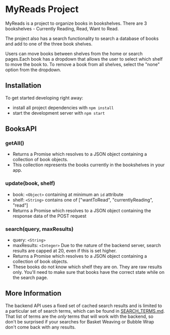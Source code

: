 # MyReads Project
MyReads is a project to organize books in bookshelves. There are 3 bookshelves - Currently Reading, Read, Want to Read. 

The project also has a search functionality to search a database of books and add to one of the three book shelves.

Users can move books between shelves from the home or search pages.Each book has a dropdown that allows the user to select which shelf to move the book to. To remove a book from all shelves, select the "none" option from the dropdown.

## Installation
To get started developing right away:
* install all project dependencies with `npm install`
* start the development server with `npm start`

## BooksAPI
 
### getAll()
* Returns a Promise which resolves to a JSON object containing a collection of book objects.
* This collection represents the books currently in the bookshelves in your app.

### update(book, shelf)
* book: `<Object>` containing at minimum an `id` attribute
* shelf: `<String>` contains one of ["wantToRead", "currentlyReading", "read"]  
* Returns a Promise which resolves to a JSON object containing the response data of the POST request

### search(query, maxResults)
* query: `<String>`
* maxResults: `<Integer>` Due to the nature of the backend server, search results are capped at 20, even if this is set higher.
* Returns a Promise which resolves to a JSON object containing a collection of book objects.
* These books do not know which shelf they are on. They are raw results only. You'll need to make sure that books have the correct state while on the search page.

## More Information
The backend API uses a fixed set of cached search results and is limited to a particular set of search terms, which can be found in [SEARCH_TERMS.md](SEARCH_TERMS.md). That list of terms are the _only_ terms that will work with the backend, so don't be surprised if your searches for Basket Weaving or Bubble Wrap don't come back with any results.

